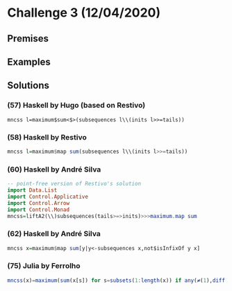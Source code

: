 # Challenge 3 (12/04/2020)

## Premises

## Examples

## Solutions

### (57) Haskell by Hugo (based on Restivo)

```
mncss l=maximum$sum<$>(subsequences l\\(inits l>>=tails))
```

### (58) Haskell by Restivo
```haskell
mncss l=maximum$map sum(subsequences l\\(inits l>>=tails))
```

### (60) Haskell by André Silva
```haskell
-- point-free version of Restivo's solution
import Data.List
import Control.Applicative
import Control.Arrow
import Control.Monad
mncss=liftA2(\\)subsequences(tails>=>inits)>>>maximum.map sum
```

### (62) Haskell by André Silva
```haskell
mncss x=maximum$map sum[y|y<-subsequences x,not$isInfixOf y x]
```

### (75) Julia by Ferrolho
```julia
mncss(x)=maximum(sum(x[s]) for s=subsets(1:length(x)) if any(≠(1),diff(s)))
```
